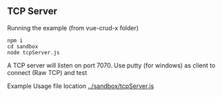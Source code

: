 ## TCP Server

Running the example (from vue-crud-x folder)

```
npm i
cd sandbox
node tcpServer.js
```

A TCP server will listen on port 7070. Use putty (for windows) as client to connect (Raw TCP) and test

Example Usage file location [../sandbox/tcpServer.js](../sandbox/tcpServer.js)


